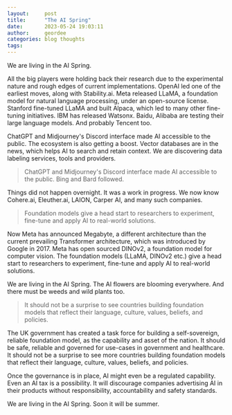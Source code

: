 ```yaml
---
layout:     post
title:      "The AI Spring"
date:       2023-05-24 19:03:11
author:     geordee
categories: blog thoughts
tags:
---
```

We are living in the AI Spring.

All the big players were holding back their research due to the experimental nature and rough edges of current implementations. OpenAI led one of the earliest moves, along with Stability.ai. Meta released LLaMA, a foundation model for natural language processing, under an open-source license. Stanford fine-tuned LLaMA and built Alpaca, which led to many other fine-tuning initiatives. IBM has released Watsonx. Baidu, Alibaba are testing their large language models. And probably Tencent too.

ChatGPT and Midjourney's Discord interface made AI accessible to the public.
The ecosystem is also getting a boost. Vector databases are in the news, which helps AI to search and retain context. We are discovering data labeling services, tools and providers.

> ChatGPT and Midjourney's Discord interface made AI accessible to the public. Bing and Bard followed.

Things did not happen overnight. It was a work in progress. We now know Cohere.ai, Eleuther.ai, LAION, Carper AI, and many such companies.

> Foundation models give a head start to researchers to experiment, fine-tune and apply AI to real-world solutions.

Now Meta has announced Megabyte, a different architecture than the current prevailing Transformer architecture, which was introduced by Google in 2017. Meta has open sourced DINOv2, a foundation model for computer vision. The foundation models (LLaMA, DINOv2 etc.) give a head start to researchers to experiment, fine-tune and apply AI to real-world solutions.

We are living in the AI Spring. The AI flowers are blooming everywhere. And there must be weeds and wild plants too.

> It should not be a surprise to see countries building foundation models that reflect their language, culture, values, beliefs, and policies.

The UK government has created a task force for building a self-sovereign, reliable foundation model, as the capability and asset of the nation. It should be safe, reliable and governed for use-cases in government and healthcare. It should not be a surprise to see more countries building foundation models that reflect their language, culture, values, beliefs, and policies.

Once the governance is in place, AI might even be a regulated capability. Even an AI tax is a possibility. It will discourage companies advertising AI in their products without responsibility, accountability and safety standards.

We are living in the AI Spring. Soon it will be summer.
